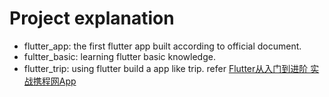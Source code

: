 # Project explanation

- flutter_app: the first flutter app built according to official document.
- fultter_basic: learning flutter basic knowledge.
- flutter_trip: using flutter build a app like trip. refer [Flutter从入门到进阶 实战携程网App](https://coding.imooc.com/class/321.html)
